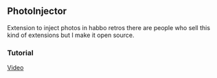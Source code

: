 
## PhotoInjector
Extension to inject photos in habbo retros there are people who sell this kind of extensions but I make it open source.

### Tutorial

[Video](https://www.youtube.com/watch?v=cPd26_sS3Mg)